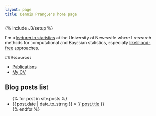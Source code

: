 ```yaml
---
layout: page
title: Dennis Prangle's home page
---
```

{% include JB/setup %}

I'm a [lecturer in statistics](http://www.ncl.ac.uk/maths/staff/profile/dennis.prangle) at the University of Newcastle where I research methods for computational and Bayesian statistics, especially [likelihood-free](https://en.wikipedia.org/wiki/Approximate_Bayesian_computation) approaches.

##Resources

- [Publications](pub.html)
- [My CV](https://dl.dropboxusercontent.com/u/5302937/DennisPrangleCV.pdf)

## Blog posts list

<ul class="posts">
  {% for post in site.posts %}
    <li><span>{{ post.date | date_to_string }}</span> &raquo; <a href="{{ BASE_PATH }}{{ post.url }}">{{ post.title }}</a></li>
  {% endfor %}
</ul>

